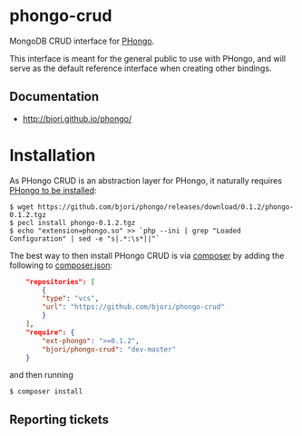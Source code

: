 phongo-crud
===========

MongoDB CRUD interface for [PHongo](https://github.com/bjori/phongo).


This interface is meant for the general public to use with PHongo,
and will serve as the default reference interface when creating other bindings.


## Documentation
- http://bjori.github.io/phongo/

# Installation

As PHongo CRUD is an abstraction layer for PHongo, it naturally requires [PHongo to be
installed](http://bjori.github.io/phongo/#installation):

	$ wget https://github.com/bjori/phongo/releases/download/0.1.2/phongo-0.1.2.tgz
	$ pecl install phongo-0.1.2.tgz
	$ echo "extension=phongo.so" >> `php --ini | grep "Loaded Configuration" | sed -e "s|.*:\s*||"`

The best way to then install PHongo CRUD is via [composer](https://getcomposer.org/)
by adding the following to
[composer.json](https://getcomposer.org/doc/01-basic-usage.md#composer-json-project-setup):

```json
    "repositories": [
        {
	    "type": "vcs",
	    "url": "https://github.com/bjori/phongo-crud"
        }
    ],
    "require": {
        "ext-phongo": ">=0.1.2",
        "bjori/phongo-crud": "dev-master"
    }
```

and then running

```shell
$ composer install
```

## Reporting tickets
